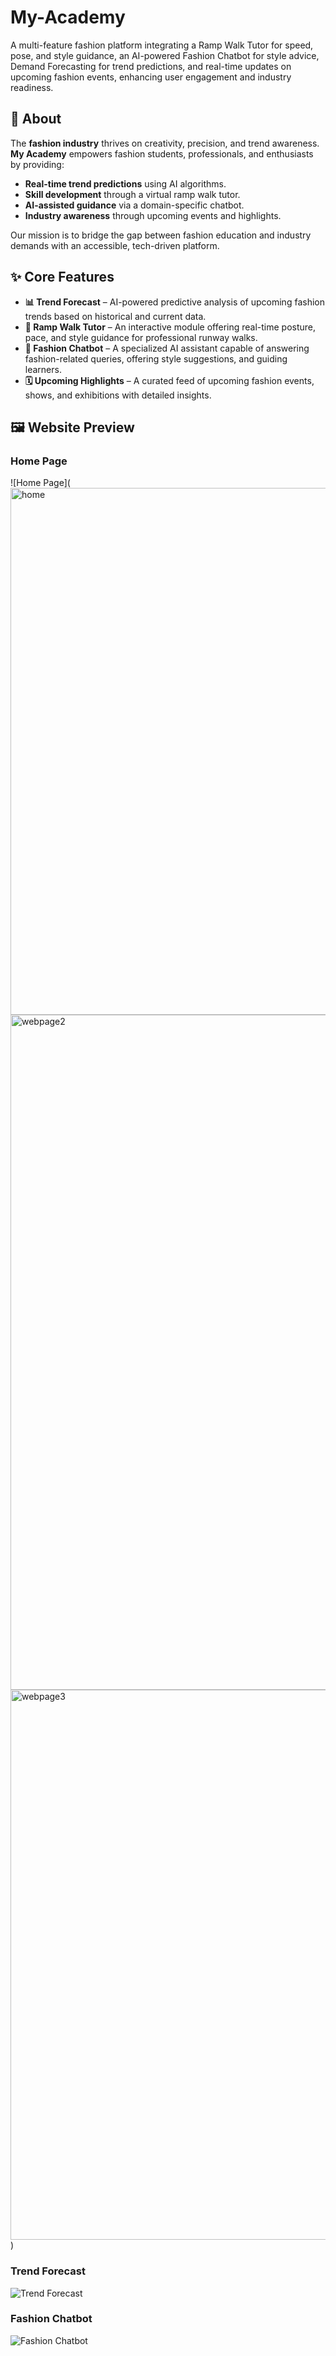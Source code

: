 # My-Academy
A multi-feature fashion platform integrating a Ramp Walk Tutor for speed, pose, and style guidance, an AI-powered Fashion Chatbot for style advice, Demand Forecasting for trend predictions, and real-time updates on upcoming fashion events, enhancing user engagement and industry readiness.
## 📖 About
The **fashion industry** thrives on creativity, precision, and trend awareness.  
**My Academy** empowers fashion students, professionals, and enthusiasts by providing:
- **Real-time trend predictions** using AI algorithms.
- **Skill development** through a virtual ramp walk tutor.
- **AI-assisted guidance** via a domain-specific chatbot.
- **Industry awareness** through upcoming events and highlights.

Our mission is to bridge the gap between fashion education and industry demands with an accessible, tech-driven platform.
## ✨ Core Features
- **📊 Trend Forecast** – AI-powered predictive analysis of upcoming fashion trends based on historical and current data.  
- **🎤 Ramp Walk Tutor** – An interactive module offering real-time posture, pace, and style guidance for professional runway walks.  
- **💬 Fashion Chatbot** – A specialized AI assistant capable of answering fashion-related queries, offering style suggestions, and guiding learners.  
- **🗓 Upcoming Highlights** – A curated feed of upcoming fashion events, shows, and exhibitions with detailed insights.
## 🖼 Website Preview
### Home Page
![Home Page](<img width="1910" height="843" alt="home" src="https://github.com/user-attachments/assets/28ac4379-d4e1-4ed3-b142-47d3c8200a6b" />
<img width="1920" height="1080" alt="webpage2" src="https://github.com/user-attachments/assets/f17d1b1d-d6bb-4c26-b212-362acd19779f" />
<img width="1912" height="880" alt="webpage3" src="https://github.com/user-attachments/assets/ad18d0c4-1c23-4211-9f44-920e7035e79c" />)
### Trend Forecast
![Trend Forecast](<img width="1893" height="803" alt="webpage4" src="https://github.com/user-attachments/assets/41ceee0b-9ecb-4c09-891c-48693b31d622" />)
### Fashion Chatbot
![Fashion Chatbot](<img width="985" height="766" alt="webpage7" src="https://github.com/user-attachments/assets/dcf3f52a-a917-4e34-8dea-a09418c43987" />
)




